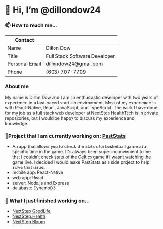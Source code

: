 

# 👋 Hi, I’m @dillondow24

### 📫 How to reach me...
| Contact        |                                                         |
| -------------- | ------------------------------------------------------- | 
| Name           | Dillon Dow                                              | 
| Title          | Full Stack Software Developer                           |
| Personal Email | [dillondow24@gmail.com](mailto:dillondow24@gmail.com)   |
| Phone          | (603) 707-7709                                          |

### About me

My name is Dillon Dow and I am an enthusiastic developer with two years of experience in a fast-paced start-up environment. Most of my experience is with React-Native, React, JavaScript, and TypeScript. The work I have done for my job as a full stack web developer at NextStep HealthTech is in private repositories, but I would be happy to discuss my experience and knowledge.

### 🔭Project that I am currently working on: [PastStats](https://github.com/dillondow24/PastStats)
-   An app that allows you to check the stats of a basketball game at a specific time in the game. It's always been super inconvienient to me that I couldn't check     stats of the Celtics game if I wasnt watching the game live. I decided I would make PastStats as a side project to help solve that issue.
-   mobile app: React-Native
-   web app: React
-   server: Node.js and Express
-   database: DynamoDB


### 🚀 What I just finished working on...

- [NextStep GoodLife](https://nextstepgoodife.com)
- [NextStep.Health](https://nextstep.health)
- [NextStep Bloom](https://nextstepbloom.com)
